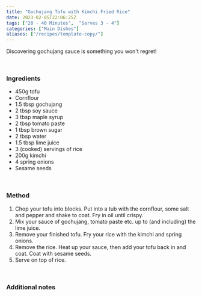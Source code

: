 ```yaml
---
title: "Gochujang Tofu with Kimchi Fried Rice"
date: 2023-02-05T22:06:25Z
tags: ["20 - 40 Minutes",  "Serves 3 - 4"]
categories: ["Main Dishes"]
aliases: ["/recipes/template-copy/"]
---
```

Discovering gochujang sauce is something you won't regret!
&nbsp;

&nbsp;
### Ingredients
* 450g tofu
* Cornflour
* 1.5 tbsp gochujang
* 2 tbsp soy sauce
* 3 tbsp maple syrup
* 2 tbsp tomato paste
* 1 tbsp brown sugar
* 2 tbsp water
* 1.5 tbsp lime juice
* 3 (cooked) servings of rice
* 200g kimchi
* 4 spring onions
* Sesame seeds
&nbsp;

&nbsp;
### Method
1. Chop your tofu into blocks. Put into a tub with the cornflour, some salt and pepper and shake to coat. Fry in oil until crispy.
2. Mix your sauce of gochujang, tomato paste etc. up to (and including) the lime juice.
3. Remove your finished tofu. Fry your rice with the kimchi and spring onions.
4. Remove the rice. Heat up your sauce, then add your tofu back in and coat. Coat with sesame seeds.
5. Serve on top of rice. 
&nbsp;

&nbsp;
### Additional notes


